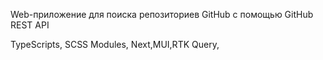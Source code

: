 Web-приложение для поиска репозиториев GitHub с помощью GitHub REST API

TypeScripts, SCSS Modules, Next,MUI,RTK Query,
